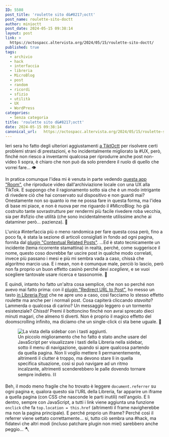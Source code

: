```yaml
---
ID: 5508
post_title: 'roulette sito d&#8217;octt'
post_name: roulette-sito-doctt
author: minioctt
post_date: 2024-05-15 09:38:14
layout: post
link: >
  https://octospacc.altervista.org/2024/05/15/roulette-sito-doctt/
published: true
tags:
  - archivio
  - hack
  - interfaccia
  - libreria
  - MicroBlog
  - post
  - random
  - ricordi
  - sfizio
  - utilità
  - UX
  - WordPress
categories:
  - Senza categoria
title: 'roulette sito d&#8217;octt'
date: 2024-05-15 09:38:14
canonical_url:   https://octospacc.altervista.org/2024/05/15/roulette-sito-doctt/
---
```

<!-- wp:paragraph -->
<p>Ieri sera ho fatto degli ulteriori aggiustamenti <a href="2024/05/13/dickcock-more-like-tiktoctt/">a TiktOctt</a> per risolvere certi problemi strani di prestazioni, e ho incidentalmente migliorato la #UX, però, finché non riesco a inventarmi qualcosa per riprodurre anche post non-video lì sopra, è chiaro che non può da solo prendere il ruolo di quello che vorrei fare... 👁️</p>
<!-- /wp:paragraph -->

<!-- wp:paragraph -->
<p>In pratica comunque l'idea mi è venuta in parte vedendo <a href="https://com-app-useup-room.en.uptodown.com/android">questa app "Room"</a>, che riproduce video dall'archiviazione locale con una UX alla TikTok. E suppongo che il ragionamento sotto sia che è un modo intrigante di rivedere ciò che hai conservato sul dispositivo e non guardi mai? Onestamente non so quanto io me ne possa fare in questa forma, ma l'idea di base mi piace, e non è nuova per me riguardo il #MicroBlog: ho già costruito tante sovrastrutture per rendermi più facile rivedere roba vecchia, sia per #sfizio che utilità (che sono incidentalmente utilissime anche ai dataminer però... pazienza). 🎲</p>
<!-- /wp:paragraph -->

<!-- wp:paragraph -->
<p>L'unica #interfaccia più o meno randomica per fare questa cosa però, fino a poco fa, è stata la sezione di articoli consigliati in fondo ad ogni pagina, fornita dal <a href="https://wordpress.org/plugins/contextual-related-posts/">plugin "Contextual Related Posts"</a>. ...Ed è stato tecnicamente un incidente (tema ricorrente stamattina) in realtà, perché, come suggerisce il nome, questo coso dovrebbe far uscire post in qualche modo correlati, invece più passano i mesi e più mi sembra vada a caso, chissà che algoritmo marcio usa. E i mean, non è comunque male, perciò lo lascio, però non fa proprio un buon effetto casinò perché devi <em>scegliere</em>, e se vuoi scegliere tantovale usare ricerca e tassonomie. 🎰</p>
<!-- /wp:paragraph -->

<!-- wp:paragraph -->
<p>E quindi, intanto ho fatto un'altra cosa semplice, che non so perché non avevo mai fatto prima: con il <a href="https://it.wordpress.org/plugins/redirect-url-to-post/">plugin "Redirect URL to Post"</a>, ho messo un tasto <a href="libreria-post/">in Libreria Post</a> che ne apre uno a caso, così facciamo lo stesso effetto roulette ma anche per i normali post. Cosa capiterà cliccando <em>stavolta</em>? Lammerda o qualcosa di carino? Un messaggio leggero o un tormento esistenziale? <em>Chissà!</em> Premi il bottoncino finché non avrai sprecato dieci minuti magari, che almeno ti diverti. Non è proprio il magico effetto del doomscrolling infinito, ma diciamo che un single-click ci sta bene uguale. 💉</p>
<!-- /wp:paragraph -->

<!-- wp:paragraph -->
<p></p>
<!-- /wp:paragraph -->

<!-- wp:image {"id":5511,"sizeSlug":"large","linkDestination":"none"} -->
<figure class="wp-block-image size-large"><img src="{{site.cdnurl}}/assets/uploads/2024/05/image_editor_output_image65073213-1715758360567667119993308564070-960x867.jpg" alt="La vista della sidebar con i tasti aggiunti." class="wp-image-5511"/><figcaption class="wp-element-caption">Un piccolo miglioramento che ho fatto è stato anche usare del JavaScript per visualizzare i tasti della Libreria nella sidebar, sotto il menu di navigazione, quando si apre qualcosa partendo da quella pagina. Non li voglio mettere lì permanentemente, altrimenti il clutter è troppo, ma devono stare lì in quella specifica situazione, così si può navigare ad un ritmo incalzante, altrimenti scenderebbero le palle dovendo tornare sempre indietro. ⛓️</figcaption></figure>
<!-- /wp:image -->

<!-- wp:paragraph -->
<p></p>
<!-- /wp:paragraph -->

<!-- wp:paragraph -->
<p>Beh, il modo meno fragile che ho trovato è leggere <code>document.referrer</code> su ogni pagina e, qualora questo sia l'URL della Libreria, far apparire un iframe a quella pagina (con CSS che nasconde le parti inutili) nell'angolo. E lì dentro, sempre con JavaScript, a tutti i link viene aggiunta una funzione <code>onclick</code> che fa <code>top.location = this.href</code> (altrimenti il frame navigherebbe ma non la pagina principale). E perché proprio un iframe? Perché così il referrer viene settato correttamente... si, tutto ciò sembra una #hack, ma fidatevi che altri modi (incluso patchare plugin non miei) sarebbero anche peggio... 🪓</p>
<!-- /wp:paragraph -->